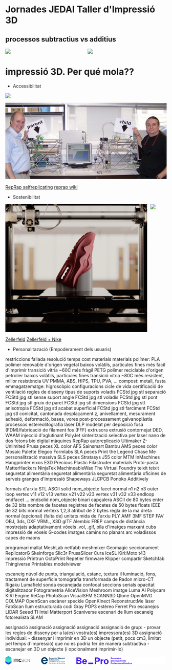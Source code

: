 # Jornades JEDAI Taller d'Impressió 3D


## processos subtractius vs additius
<div style="display: flex; gap: 10px;">
  <img src="IMG/VIDEO_CNC.gif" width="49%" />
  <img src="IMG/ROBOT.gif" width="49%" />
</div>

# impressió 3D. Per qué mola??

  - Accessibilitat

<div style="display: flex; gap: 10px;">
  <img src="IMG/reprap.gif" width="100%" />
</div>

![](IMG/father-child.png)

[RepRap selfreplicating](http://fab.cba.mit.edu/classes/865.18/replication/Jones.pdf)
[reprap wiki](https://reprap.org/wiki/About)
  - Sostenibilitat

<div style="display: flex; gap: 10px;">
  <img src="IMG/Nike.png" height=400px />
  <img src="IMG/Nikeprinting.gif" height=400px />
</div>

[Zellerfeld](https://www.zellerfeld.com/)
[Zellerfeld + Nike](https://about.nike.com/en/newsroom/releases/nike-sneaker-culture-complexcon)
  - Personalitazació (Empoderament dels usuaris)



   restriccions
      fallada
      resolució
      temps
      cost
      materials materials
         polímer:
            PLA
               polímer renovable d'origen vegetal
               baixos volàtils, partícules fines
               més fàcil d'imprimir
               transició vítria ~60C
               més fràgil
            PETG
               polímer reciclable d'origen petrolier
               baixos volàtils, partícules fines
               transició vítria ~80C
               més resistent, millor resistència UV
            PMMA, ABS, HIPS, TPU, PVA, ...
         compost: metall, fusta
         emmagatzematge: higroscòpic
         configuracions
         cicle de vida
      certificació de ventilació
      regles de disseny
         tipus de suports
            voladís FCStd jpg stl
            separació FCStd jpg stl
         sense suport
            angle FCStd jpg stl
            voladís FCStd jpg stl
            pont FCStd jpg stl
         gruix de paret FCStd jpg stl
         dimensions FCStd jpg stl
         anisotropia FCStd jpg stl
         acabat superficial FCStd jpg stl
         farciment FCStd jpg stl
         conicitat, cantonada
      desplaçament z, anivellament, mesurament
      adhesió, deformació, bases, vores
      post-processament galvanoplàstia
   processos
      estereolitografia làser DLP
      modelat per deposició fosa (FDM)/fabricació de filament fos (FFF)
         extrusora extrusió contornejat
      DED, WAAM
      injecció d'aglutinant
      PolyJet
      sinterització selectiva per làser
      nano de dos fotons
      bio
      digital
   màquines
      RepRap autoreplicació
      Ultimaker Z-Unlimited
      Prusa peces XL color AFS 
      Sainsmart
      Bambu AMS peces color
      Mosaic Palette
      Elegoo
      Formlabs
         SLA peces Print the Legend Chase Me personalització massiva 
         SLS peces
      Stratasys J55 color
      MTM InMachines Hangprinter eixos
      E3D
      Precious Plastic
      Filastruder
   materials
      Proto-pasta
      MatterHackers
      NinjaTek
      MachineableWax
      The Virtual Foundry
      teixit teixit
      seguretat alimentària seguretat alimentària seguretat alimentària
   oficines de serveis
      granges d'impressió
      Shapeways
      JLCPCB
      Ponoko
      Additively

formats d'arxiu
   STL
      ASCII
         solid nom_objecte
            facet normal n1 n2 n3
               outer loop
                  vertex v11 v12 v13
                  vertex v21 v22 v23
                  vertex v31 v32 v33
               endloop
            endfacet
            ...
         endsolid nom_objecte
      binari
         capçalera ASCII de 80 bytes
         enter de 32 bits nombre de facetes
         registres de facetes de 50 bytes
            floats IEEE de 32 bits
            normal
            vèrtexs 1,2,3
            atribut de 2 bytes
      regla de la mà dreta
      normal (opcional)
      (falta de) unitats
      mida de l'arxiu
   PLY
   AMF 3MF
   STEP
   FAV
   OBJ, 3ds, DXF
   VRML, X3D
   glTF
   Alembic
   FREP
      camps de distància mostrejats adaptativament
   vòxels
      .vol, .gif, pila d'imatges
      marxant cubs
      impressió de vòxels
   G-codes
      imatges camins no planars arc voladissos capes de maons

programari
   mallat
      MeshLab netfabb meshmixer Geomagic
   seccionament
      ReplicatorG Skeinforge Slic3r PrusaSlicer Cura IceSL Kiri:Moto t43
   impressió
      Printrun OctoPrint Repetier
   firmware
      Klipper
   compartir
      Sketchfab Thingiverse Printables modelviewer

escaneig
   núvol de punts, triangulació, estanc, textura
   il·luminació, fons, tractament de superfície
   tomografia transformada de Radon micro-CT
      Rigaku Lumafield
   sonda escanejada
   confocal
   seccions serials
   opacitat
   digitalitzador
   Fotogrametria
      AliceVision Meshroom imatge
      Luma AI Polycam KIRI Engine ReCap PhotoScan VisualSFM SCANN3D Qlone
      OpenMVG COLMAP OpenScan escàner
   speckle OpenKinect ReconstructMe
   làser FabScan
   llum estructurada codi Gray POP3
   estèreo Ferret Pro escanejos
   LIDAR Seeed TI Intel Matterport Scaniverse
   escenari de llum escaneig fotorealista
   SLAM

assignació assignació assignació assignació
   assignació de grup:
      - provar les regles de disseny per a la(es) vostra(es) impressora(es) 3D
   assignació individual:
      - dissenyar i imprimir en 3D un objecte (petit, pocs cm3, limitat pel temps d'impressió)
         que no es podria fer de manera subtractiva
      - escanejar en 3D un objecte (i opcionalment imprimir-lo)





<p align="left">
  <img alt="Light" src="./IMG/LOGOS/logoITICBCN.png" width="15%">
&nbsp; &nbsp; &nbsp; &nbsp;
  <img alt="Dark" src="./IMG/LOGOS/logo_CEB.png" width="15%">
&nbsp; &nbsp; &nbsp; &nbsp;
  <img alt="Dark" src="./IMG/LOGOS/footer-logos-white.svg" width="55%">
</p>